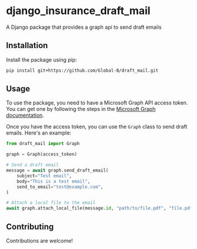 # django_insurance_draft_mail

A Django package that provides a graph api to send draft emails

## Installation

Install the package using pip:

```bash
pip install git+https://github.com/Global-B/draft_mail.git
```

## Usage

To use the package, you need to have a Microsoft Graph API access token. You can get one by following the steps in the [Microsoft Graph documentation](https://learn.microsoft.com/en-us/graph/auth-v2-service).

Once you have the access token, you can use the `Graph` class to send draft emails. Here's an example:

```python
from draft_mail import Graph

graph = Graph(access_token)

# Send a draft email
message = await graph.send_draft_email(
    subject="Test email",
    body="This is a test email",
    send_to_email="test@example.com",
)

# Attach a local file to the email
await graph.attach_local_file(message.id, "path/to/file.pdf", "file.pdf")
```

## Contributing

Contributions are welcome!